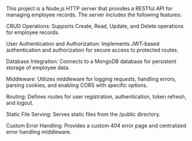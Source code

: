 This project is a Node.js HTTP server that provides a RESTful API for managing employee records. The server includes the following features:

CRUD Operations: Supports Create, Read, Update, and Delete operations for employee records.

User Authentication and Authorization: Implements JWT-based authentication and authorization for secure access to protected routes.

Database Integration: Connects to a MongoDB database for persistent storage of employee data.

Middleware: Utilizes middleware for logging requests, handling errors, parsing cookies, and enabling CORS with specific options.

Routing: Defines routes for user registration, authentication, token refresh, and logout.

Static File Serving: Serves static files from the /public directory.

Custom Error Handling: Provides a custom 404 error page and centralized error handling middleware.

